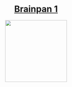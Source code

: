 # <div align="center">[Brainpan 1](https://tryhackme.com/r/room/brainpan)</div>

<div align="center">
<img src="https://github.com/user-attachments/assets/bf012a58-4311-4ebb-9aa0-55b1bba92ffa" height="200"></img>
</div>
